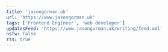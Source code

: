 ```yaml
---
title: 'jasongorman.uk'
url: 'https://www.jasongorman.uk'
tags: ['Frontend Engineer', 'web developer']
updatesFeed: 'https://www.jasongorman.uk/writing/feed.xml'
nsfw: false
rss: true
---
```

